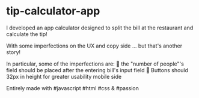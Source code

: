 # tip-calculator-app


I developed an app calculator designed to split the bill at the restaurant and calculate the tip!

With some imperfections on the UX and copy side ... but that's another story!

In particular, some of the imperfections are:
🙅 the "number of people"'s field should be placed after the entering bill's input field
🙅 Buttons should 32px in height for greater usability mobile side

Entirely made with #javascript #html #css & #passion
